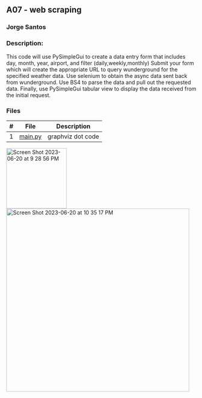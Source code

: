 ## A07 - web scraping
### Jorge Santos
### Description:

This code will use PySimpleGui to create a data entry form that includes day, month, year, airport, and filter (daily,weekly,monthly)
Submit your form which will create the appropriate URL to query wunderground for the specified weather data.
Use selenium to obtain the async data sent back from wunderground.
Use BS4 to parse the data and pull out the requested data.
Finally, use PySimpleGui tabular view to display the data received from the initial request.

### Files

|   #   | File            | Description                                        |
| :---: | --------------- | -------------------------------------------------- |
|   1   | [main.py](https://github.com/jorcsan/4883-SoftwareTools-Santos/blob/main/Assignments/A01/bst.dot)| graphviz dot code     |
<img width="160" alt="Screen Shot 2023-06-20 at 9 28 56 PM" src="https://github.com/jorcsan/4883-SoftwareTools-Santos/assets/123038198/09aa2391-6324-4190-8bf9-44cb8f56a744">
<img width="485" alt="Screen Shot 2023-06-20 at 10 35 17 PM" src="https://github.com/jorcsan/4883-SoftwareTools-Santos/assets/123038198/3241747d-786d-4edf-aa8b-a8b87bee7888">

